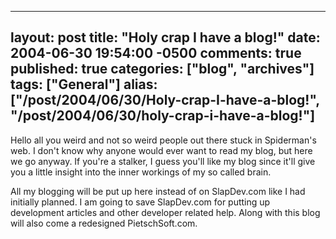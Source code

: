   ---
  layout: post
  title: "Holy crap I have a blog!"
  date: 2004-06-30 19:54:00 -0500
  comments: true
  published: true
  categories: ["blog", "archives"]
  tags: ["General"]
  alias: ["/post/2004/06/30/Holy-crap-I-have-a-blog!", "/post/2004/06/30/holy-crap-i-have-a-blog!"]
  ---
<!-- more -->
<p>Hello all you weird and not so weird people out there stuck in Spiderman's web. I don't know why anyone would ever want to read my blog, but here we go anyway. If you're a stalker, I guess you'll like my blog since it'll give you a little insight into the inner workings of my so called brain.</p>
<p>All my blogging will be put up here instead of on SlapDev.com like I had initially planned. I am going to save SlapDev.com for putting up development articles and other developer related help. Along with this blog will also come a redesigned PietschSoft.com.</p>
